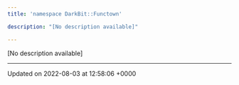 ```yaml
---
title: 'namespace DarkBit::Functown'

description: "[No description available]"

---
```







[No description available]






-------------------------------

Updated on 2022-08-03 at 12:58:06 +0000